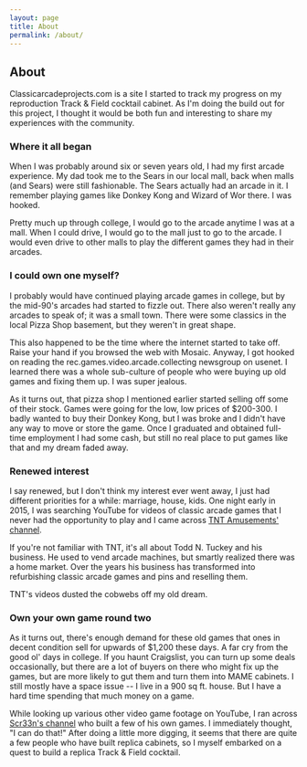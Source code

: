 ```yaml
---
layout: page
title: About
permalink: /about/
---
```


## About

Classicarcadeprojects.com is a site I started to track my progress on my reproduction Track & Field cocktail cabinet. As I'm doing the build out for this project, I thought it would be both fun and interesting to share my experiences with the community.

### Where it all began

When I was probably around six or seven years old, I had my first arcade experience. My dad took me to the Sears in our local mall, back when malls (and Sears) were still fashionable. The Sears actually had an arcade in it. I remember playing games like Donkey Kong and Wizard of Wor there. I was hooked.

Pretty much up through college, I would go to the arcade anytime I was at a mall. When I could drive, I would go to the mall just to go to the arcade. I would even drive to other malls to play the different games they had in their arcades.

### I could own one myself?

I probably would have continued playing arcade games in college, but by the mid-90's arcades had started to fizzle out. There also weren't really any arcades to speak of; it was a small town. There were some classics in the local Pizza Shop basement, but they weren't in great shape.

This also happened to be the time where the internet started to take off. Raise your hand if you browsed the web with Mosaic. Anyway, I got hooked on reading the rec.games.video.arcade.collecting newsgroup on usenet. I learned there was a whole sub-culture of people who were buying up old games and fixing them up. I was super jealous.

As it turns out, that pizza shop I mentioned earlier started selling off some of their stock. Games were going for the low, low prices of $200-300. I badly wanted to buy their Donkey Kong, but I was broke and I didn't have any way to move or store the game. Once I graduated and obtained full-time employment I had some cash, but still no real place to put games like that and my dream faded away.

### Renewed interest

I say renewed, but I don't think my interest ever went away, I just had different priorities for a while: marriage, house, kids. One night early in 2015, I was searching YouTube for videos of classic arcade games that I never had the opportunity to play and I came across [TNT Amusements' channel](https://www.youtube.com/user/tntamusements/videos).

If you're not familiar with TNT, it's all about Todd N. Tuckey and his business. He used to vend arcade machines, but smartly realized there was a home market. Over the years his business has transformed into refurbishing classic arcade games and pins and reselling them.

TNT's videos dusted the cobwebs off my old dream.

### Own your own game round two

As it turns out, there's enough demand for these old games that ones in decent condition sell for upwards of $1,200 these days. A far cry from the good ol' days in college. If you haunt Craigslist, you can turn up some deals occasionally, but there are a lot of buyers on there who might fix up the games, but are more likely to gut them and turn them into MAME cabinets. I still mostly have a space issue -- I live in a 900 sq ft. house. But I have a hard time spending that much money on a game.

While looking up various other video game footage on YouTube, I ran across [Scr33n's channel](https://www.youtube.com/user/scr33n73/videos) who built a few of his own games. I immediately thought, "I can do that!" After doing a little more digging, it seems that there are quite a few people who have built replica cabinets, so I myself embarked on a quest to build a replica Track & Field cocktail.